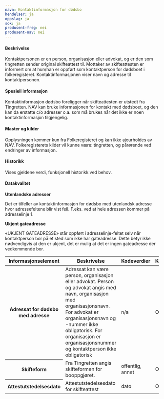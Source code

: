 ```yaml
---
navn: Kontaktinformasjon for dødsbo
hendelser: ja
oppslag: ja
sok: ja
produsent-freg: nei
produsent-nav: nei
---
```


#### Beskrivelse

Kontaktpersonen er en person, organisasjon eller advokat, og er den som tingretten sender original skifteattest til. Mottaker av
skifteattesten er informert om at hun/han er oppført som kontaktperson for dødsboet i folkeregisteret. Kontaktinformasjonen viser navn og
adresse til kontaktpersonen.

#### Spesiell informasjon

Kontaktinformasjon dødsbo foreligger når skifteattesten er utstedt fra Tingretten. NAV kan bruke informasjonen for kontakt med dødsboet, 
og den kan da erstatte c/o adresser o.a. som må brukes når det ikke er noen kontaktinformasjon tilgjengelig.

#### Master og kilder

Opplysningen kommer kun fra Folkeregisteret og kan ikke ajourholdes av NAV.
Folkeregisterets kilder vil kunne være: tingretten, og pårørende ved endringer av informasjon.

#### Historikk

Vises gjeldene verdi, funksjonell historikk ved behov.

#### Datakvalitet
**Utenlandske adresser**

Det er tilfeller av kontaktinformasjon for dødsbo med utenlandsk adresse hvor adressefeltene blir vist feil. F.eks. ved at hele adressen kommer på adresselinje 1. 

**Ukjent gateadresse**

«UKJENT GATEADRESSE» står oppført i adresselinje-feltet selv når kontaktperson bor på et sted som ikke har gateadresse. Dette betyr ikke nødvendigvis at den er ukjent, det er mulig at det er ingen gateadresse der vedkommende bor. 

<table class="table">
  <thead>
    <tr>
      <th>Informasjonselement</th>
      <th>Beskrivelse</th>
      <th>Kodeverdier</th>
      <th>Kompletthet</th>
      <th>Kvalitet</th>
    </tr>
  </thead>
  
  <tbody>
    <tr>
      <th scope="row">Adressat for dødsbo med adresse</th>
      <td>Adressat kan være person, organisasjon eller advokat. Person og advokat angis med navn, organisasjon med organisasjonsnavn. For advokat er organisasjonsnavn og -nummer ikke obligatorisk. For organisasjon er organisasjonsnummer  og kontaktperson ikke obligatorisk</td>
      <td>n/a</td>
      <td>Obligatorisk</td>
      <td>God kvalitet, opplysningene er overført fra Tingretten som utsteder skifteattesten.</td>
    </tr>
    <tr>
      <th scope="row">Skifteform</th>
      <td>Fra Tingretten angis skifteformen for booppgjøret.</td>
      <td>offentlig, annet</td>
      <td>Obligatorisk</td>
      <td>God</td>
  </tr>
  <tr>
    <th scope="row">Attestutstedelsesdato</th>
    <td>Attestutstedelsesdato for skifteattest</td>
    <td>dato</td>
    <td>Obligatorisk</td>
    <td>God</td>
  </tr>
 </tbody>
</table>
